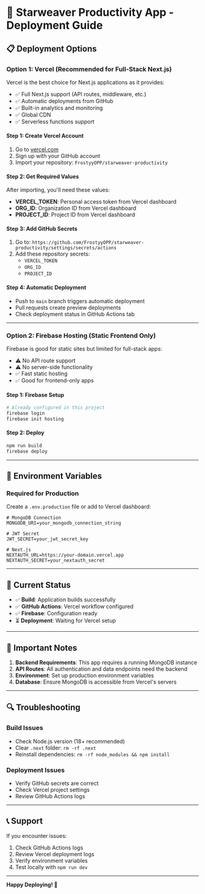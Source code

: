# 🚀 Starweaver Productivity App - Deployment Guide

## 📋 **Deployment Options**

### **Option 1: Vercel (Recommended for Full-Stack Next.js)**

Vercel is the best choice for Next.js applications as it provides:
- ✅ Full Next.js support (API routes, middleware, etc.)
- ✅ Automatic deployments from GitHub
- ✅ Built-in analytics and monitoring
- ✅ Global CDN
- ✅ Serverless functions support

#### **Step 1: Create Vercel Account**
1. Go to [vercel.com](https://vercel.com)
2. Sign up with your GitHub account
3. Import your repository: `FrostyyOPP/starweaver-productivity`

#### **Step 2: Get Required Values**
After importing, you'll need these values:
- **VERCEL_TOKEN**: Personal access token from Vercel dashboard
- **ORG_ID**: Organization ID from Vercel dashboard  
- **PROJECT_ID**: Project ID from Vercel dashboard

#### **Step 3: Add GitHub Secrets**
1. Go to: `https://github.com/FrostyyOPP/starweaver-productivity/settings/secrets/actions`
2. Add these repository secrets:
   - `VERCEL_TOKEN`
   - `ORG_ID`
   - `PROJECT_ID`

#### **Step 4: Automatic Deployment**
- Push to `main` branch triggers automatic deployment
- Pull requests create preview deployments
- Check deployment status in GitHub Actions tab

---

### **Option 2: Firebase Hosting (Static Frontend Only)**

Firebase is good for static sites but limited for full-stack apps:
- ⚠️ No API route support
- ⚠️ No server-side functionality
- ✅ Fast static hosting
- ✅ Good for frontend-only apps

#### **Step 1: Firebase Setup**
```bash
# Already configured in this project
firebase login
firebase init hosting
```

#### **Step 2: Deploy**
```bash
npm run build
firebase deploy
```

---

## 🔧 **Environment Variables**

### **Required for Production**
Create a `.env.production` file or add to Vercel dashboard:

```env
# MongoDB Connection
MONGODB_URI=your_mongodb_connection_string

# JWT Secret
JWT_SECRET=your_jwt_secret_key

# Next.js
NEXTAUTH_URL=https://your-domain.vercel.app
NEXTAUTH_SECRET=your_nextauth_secret
```

---

## 📱 **Current Status**

- ✅ **Build**: Application builds successfully
- ✅ **GitHub Actions**: Vercel workflow configured
- ✅ **Firebase**: Configuration ready
- ⏳ **Deployment**: Waiting for Vercel setup

---

## 🚨 **Important Notes**

1. **Backend Requirements**: This app requires a running MongoDB instance
2. **API Routes**: All authentication and data endpoints need the backend
3. **Environment**: Set up production environment variables
4. **Database**: Ensure MongoDB is accessible from Vercel's servers

---

## 🔍 **Troubleshooting**

### **Build Issues**
- Check Node.js version (18+ recommended)
- Clear `.next` folder: `rm -rf .next`
- Reinstall dependencies: `rm -rf node_modules && npm install`

### **Deployment Issues**
- Verify GitHub secrets are correct
- Check Vercel project settings
- Review GitHub Actions logs

---

## 📞 **Support**

If you encounter issues:
1. Check GitHub Actions logs
2. Review Vercel deployment logs
3. Verify environment variables
4. Test locally with `npm run dev`

---

**Happy Deploying! 🎉**
